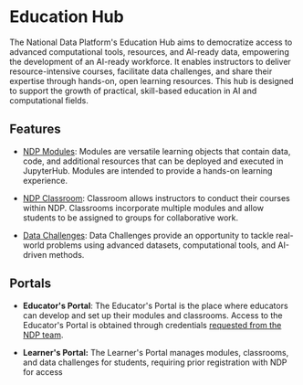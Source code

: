 # Education Hub

The National Data Platform's Education Hub aims to democratize access to advanced computational tools, resources, and AI-ready data, empowering the development of an AI-ready workforce. It enables instructors to deliver resource-intensive courses, facilitate data challenges, and share their expertise through hands-on, open learning resources. This hub is designed to support the growth of practical, skill-based education in AI and computational fields.

## Features

- [NDP Modules](../ndp-modules/index.md): Modules are versatile learning objects that contain data, code, and additional resources that can be deployed and executed in JupyterHub. Modules are intended to provide a hands-on learning experience.

- [NDP Classroom](../ndp-classroom/index.md): Classroom allows instructors to conduct their courses within NDP. Classrooms incorporate multiple modules and allow students to be assigned to groups for collaborative work.  

- [Data Challenges](../ndp-data-challenges/participating-in-data-challenge.md): Data Challenges provide an opportunity to tackle real-world problems using advanced datasets, computational tools, and AI-driven methods.

## Portals

- **Educator's Portal**: The Educator's Portal is the place where educators can develop and set up their modules and classrooms. Access to the Educator's Portal is obtained through credentials [requested from the NDP team](../general/contact.md).

- **Learner's Portal:** The Learner's Portal manages modules, classrooms, and data challenges for students, requiring prior registration with NDP for access


